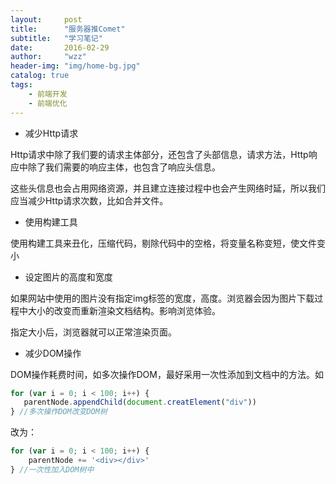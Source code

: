 ```yaml
---
layout:     post
title:      "服务器推Comet"
subtitle:   "学习笔记"
date:       2016-02-29
author:     "wzz"
header-img: "img/home-bg.jpg"
catalog: true
tags:
    - 前端开发
    - 前端优化
---
```



* 减少Http请求

 Http请求中除了我们要的请求主体部分，还包含了头部信息，请求方法，Http响应中除了我们需要的响应主体，也包含了响应头信息。

 这些头信息也会占用网络资源，并且建立连接过程中也会产生网络时延，所以我们应当减少Http请求次数，比如合并文件。

* 使用构建工具

 使用构建工具来丑化，压缩代码，剔除代码中的空格，将变量名称变短，使文件变小

* 设定图片的高度和宽度

如果网站中使用的图片没有指定img标签的宽度，高度。浏览器会因为图片下载过程中大小的改变而重新渲染文档结构。影响浏览体验。

指定大小后，浏览器就可以正常渲染页面。

* 减少DOM操作

DOM操作耗费时间，如多次操作DOM，最好采用一次性添加到文档中的方法。如

```js
for (var i = 0; i < 100; i++) {
   parentNode.appendChild(document.creatElement("div"))
} //多次操作DOM改变DOM树
```

改为：

```js
for (var i = 0; i < 100; i++) {
    parentNode += '<div></div>'
} //一次性加入DOM树中
```
